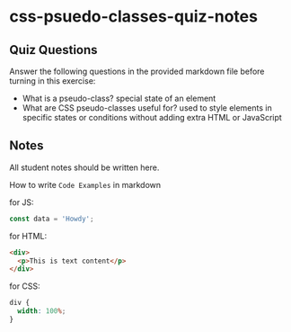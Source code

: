 # css-psuedo-classes-quiz-notes

## Quiz Questions

Answer the following questions in the provided markdown file before turning in this exercise:

- What is a pseudo-class?
  special state of an element
- What are CSS pseudo-classes useful for?
  used to style elements in specific states or conditions without adding extra HTML or JavaScript

## Notes

All student notes should be written here.

How to write `Code Examples` in markdown

for JS:

```javascript
const data = 'Howdy';
```

for HTML:

```html
<div>
  <p>This is text content</p>
</div>
```

for CSS:

```css
div {
  width: 100%;
}
```
